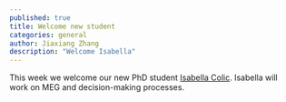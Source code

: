 ```yaml
---
published: true
title: Welcome new student
categories: general
author: Jiaxiang Zhang
description: "Welcome Isabella"
---
```


This week we welcome our new PhD student [Isabella Colic](/people/isabella_colic). Isabella will work on MEG and decision-making processes. 